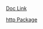 [Doc Link](https://docs.flutter.dev/cookbook/networking/authenticated-requests)

[http Package](https://pub.dev/packages/http/install)